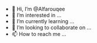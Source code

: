 - 👋 Hi, I’m @Alfarouqee
- 👀 I’m interested in ...
- 🌱 I’m currently learning ...
- 💞️ I’m looking to collaborate on ...
- 📫 How to reach me ...

<!---
Alfarouqee/Alfarouqee is a ✨ special ✨ repository because its `README.md` (this file) appears on your GitHub profile.
You can click the Preview link to take a look at your changes.
--->
